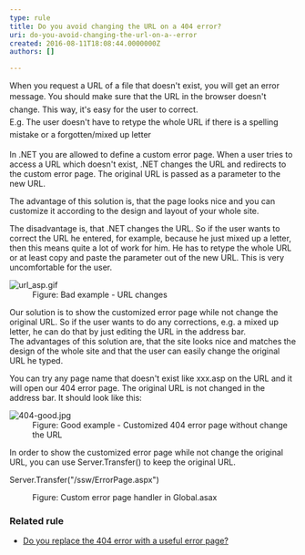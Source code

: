 ```yaml
---
type: rule
title: Do you avoid changing the URL on a 404 error?
uri: do-you-avoid-changing-the-url-on-a--error
created: 2016-08-11T18:08:44.0000000Z
authors: []

---
```




<span class='intro'> <p>When you request a URL of a file that doesn't exist, you will get an error message. You should make sure<span style="line-height&#58;1.6;">&#160;that the URL in the browser doesn't change. This way, it's easy for the user to correct. <br>E.g. The user doesn't have to retype the whole URL if&#160;there is a spelling mistake or a forgotten/mixed up letter​<br></span></p> </span>

<p>In .NET you are allowed to define a custom error page. When a user tries to access a URL which doesn't exist, .NET changes the URL and redirects to the custom error page. The original URL is passed as a parameter to the new URL.</p><p>The advantage of this solution is, that the page looks nice and you can customize it according to the design and layout of your whole site.</p><p>The disadvantage is, that .NET changes the URL. So if the user wants to correct the URL he entered, for example, because he just mixed up a letter, then this means quite a lot of work for him. He has to retype the whole URL or at least copy and paste the parameter out of the new URL. This is very uncomfortable for the user. <br></p><dl class="badImage"><dt> <img src="/PublishingImages/url_asp.gif" alt="url_asp.gif" /></dt><dd>Figure&#58; Bad example - URL changes <br></dd></dl><p>Our solution is to show the customized error page while not change the original URL. So if the user wants to do any corrections, e.g. a mixed up letter, he can do that by just editing the URL in the address bar.<br>The advantages of this solution are, that the site looks nice and matches the design of the whole site and that the user can easily change the original URL he typed.</p><p>You can try any page name that doesn't exist like xxx.asp on the URL and it will open our 404 error page. The original URL is not changed in the address bar. It should look like this&#58;</p><dl class="goodImage"><dt> <img src="/PublishingImages/404-good.jpg" alt="404-good.jpg" /> </dt><dd>Figure&#58; Good example - Customized 404 error page without change the URL </dd></dl><p>In order to show the customized error page while not change the original URL, you can use Server.Transfer() to keep the original URL.&#160;</p><p class="ssw15-rteElement-CodeArea">Server.Transfer(&quot;/ssw/ErrorPage.aspx&quot;)</p><dd class="ssw15-rteElement-FigureNormal">Figure&#58; Custom error page handler in Global.asax<span style="color&#58;#333333;font-size&#58;13px;line-height&#58;1.5em;"> </span></dd><h3>Related rule<br></h3><ul><li>
      <a href="/_layouts/15/FIXUPREDIRECT.ASPX?WebId=3dfc0e07-e23a-4cbb-aac2-e778b71166a2&amp;TermSetId=07da3ddf-0924-4cd2-a6d4-a4809ae20160&amp;TermId=c32ada52-6e9d-4f1a-b3cb-34449491cfa7">Do you replace the 404 error with a useful error page?</a> </li></ul>


